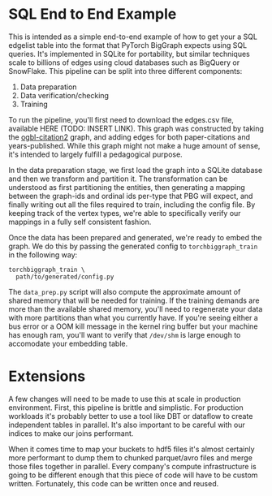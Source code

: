 # SQL End to End Example

This is intended as a simple end-to-end example of how to get your a SQL edgelist
table into the format that PyTorch BigGraph expects using SQL queries. It's
implemented in SQLite for portability, but similar techniques scale to billions
of edges using cloud databases such as BigQuery or SnowFlake. This pipeline
can be split into three different components:

1. Data preparation
2. Data verification/checking
3. Training

To run the pipeline, you'll first need to download the edges.csv file,
available HERE (TODO: INSERT LINK). This graph was constructed by
taking the [ogbl-citation2](https://github.com/snap-stanford/ogb) graph, and
adding edges for both paper-citations and years-published. While this graph
might not make a huge amount of sense, it's intended to largely fulfill a
pedagogical purpose.

In the data preparation stage, we first load the graph
into a SQLite database and then we transform and partition it. The transformation
can be understood as first partitioning the entities, then generating a mapping
between the graph-ids and ordinal ids per-type that PBG will expect, and finally
writing out all the files required to train, including the config file. By
keeping track of the vertex types, we're able to specifically verify our mappings
in a fully self consistent fashion.

Once the data has been prepared and generated, we're ready to embed the graph. We
do this by passing the generated config to `torchbiggraph_train` in the following
way:

```
torchbiggraph_train \
  path/to/generated/config.py
```

The `data_prep.py` script will also compute the approximate amount of shared memory
that will be needed for training. If the training demands are more than the
available shared memory, you'll need to regenerate your data with more partitions
than what you currently have. If you're seeing either a bus error or a OOM kill
message in the kernel ring buffer but your machine has enough ram, you'll want to
verify that `/dev/shm` is large enough to accomodate your embedding table.

# Extensions

A few changes will need to be made to use this at scale in production environment.
First, this pipeline is brittle and simplistic. For production workloads it's
probably better to use a tool like DBT or dataflow to create independent tables
in parallel. It's also important to be careful with our indices to make our joins
performant.

When it comes time to map your buckets to hdf5 files it's almost certainly more
performant to dump them to chunked parquet/avro files and merge those files together
in parallel. Every company's compute infrastructure is going to be different
enough that this piece of code will have to be custom written. Fortunately, this
code can be written once and reused.
